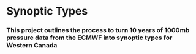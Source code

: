 # Synoptic Types

### This project outlines the process to turn 10 years of 1000mb pressure data from the ECMWF into synoptic types for Western Canada
